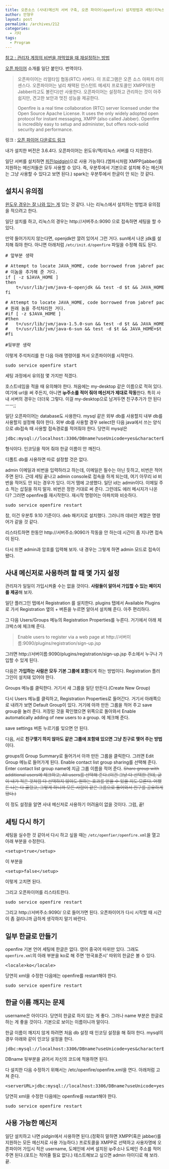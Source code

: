 ```yaml
---
title: 오픈소스 (사내)메신저 서버 구축, 오픈 파이어(openfire) 설치방법과 세팅(리눅스 기준)
author: 안형우
layout: post
permalink: /archives/212
categories:
  - 기타
tags:
  - Program
---
```

[참고 : 관리자 계정의 비번을 까먹었을 때 재설정하는 방법][1]

[오픈 파이어][2] 소개를 일단 붙인다. 번역이다.

> 오픈파이어는 리얼타임 협동(RTC) 서버다. 이 프로그램은 오픈 소스 아파치 라이센스다. 오픈파이어는 널리 채택된 인스턴트 메세지 프로토콜인 XMPP(또한 Jabber라고도 볼린다)만 사용한다. 오픈파이어는 설정하고 관리하는 것이 아주 쉽지만, 견고한 보안과 멋진 성능을 제공한다.
> 
> Openfire is a real time collaboration (RTC) server licensed under the Open Source Apache License. It uses the only widely adopted open protocol for instant messaging, XMPP (also called Jabber). Openfire is incredibly easy to setup and administer, but offers rock-solid security and performance.

링크 : <a href="http://www.igniterealtime.org/projects/openfire/index.jsp" target="_blank">오픈 파이어 다운로드 링크</a>

내가 설치한 버전은 3.6.4다. 오픈파이어는 윈도우/맥/리눅스 서버를 다 지원한다.

일단 서버를 설치하면 <a href="http://www.pidgin.im/download/" target="_blank">피진(pidgin)</a>으로 사용 가능하다.(엠파시처럼 XMPP(jabber)를 지원하는 메신저들은 모두 사용할 수 있다. 즉, 우분투에서 기본으로 설치해 주는 메신저는 그냥 사용할 수 있다고 보면 된다.) spark는 우분투에서 한글이 안 되는 것 같다.

## 설치시 유의점

<a href="http://ngweb.tistory.com/132" target="_blank">윈도우 경우는 잘 나와 있는 게</a> 있는 것 같다. 나는 리눅스에서 설치하는 방법과 유의점을 적으려고 한다.

일단 설치를 하고, 리눅스의 경우는 http://서버주소:9090 으로 접속하면 세팅을 할 수 있다.

만약 들어가지지 않는다면, openjdk만 깔려 있어서 그런 거다. sun에서 나온 jdk를 설치해 줘야 한다. 아니면 아래처럼 `/etc/init.d/openfire` 파일을 수정해 줘도 된다.

<pre># 앞부분 생략

# Attempt to locate JAVA_HOME, code borrowed from jabref package
# 이놈을 추가해 준 거다.
if [ -z $JAVA_HOME ]
then
    t=/usr/lib/jvm/java-6-openjdk && test -d $t && JAVA_HOME=$t
fi

# Attempt to locate JAVA_HOME, code borrowed from jabref package
# 원래 놈을 주석처리한 거다.
#if [ -z $JAVA_HOME ]
#then
#	t=/usr/lib/jvm/java-1.5.0-sun && test -d $t && JAVA_HOME=$t
#	t=/usr/lib/jvm/java-6-sun && test -d $t && JAVA_HOME=$t
#fi

#뒷부분 생략</pre>

이렇게 주석처리를 한 다음 아래 명령어를 쳐서 오픈파이어를 시작한다.

<pre>sudo service openfire start</pre>

세팅 과정에서 유의점 몇 가지만 적겠다.

호스트네임을 적을 때 유의해야 한다. 처음에는 my-desktop 같은 이름으로 적혀 있다. 여기에 url을 써 주든지, 아니면 **ip주소를 적어 줘야 메신저가 제대로 작동**한다. 특히 사내 서버의 경우는 더더욱 그렇다. 이걸 my-desktop으로 남겨두면 친구추가가 안 된다 ㅡㅡ;;

일단 오픈파이어는 database도 사용한다. mysql 같은 외부 db를 사용할지 내부 db를 사용할지 설정해 줘야 한다. 외부 db를 사용할 경우 select한 다음 java에서 쓰는 양식으로 db접속 때 사용할 접속경로를 적어줘야 한다. 당연히 mysql은

<pre>jdbc:mysql://localhost:3306/DBname?useUnicode=yes&amp;characterEncoding=UTF8</pre>

형식이다. 인코딩을 적어 줘야 한글 이름이 안 깨진다.

디폴트 db를 사용하면 따로 설정할 것은 없다.

admin 이메일과 비번을 입력하라고 하는데, 이메일은 필수는 아닌 듯하고, 비번은 적어 주면 된다. 근데 세팅 끝나고 admin console로 접속을 하게 되는데, 여기 아무리 id 비번을 적어도 안 되는 경우가 있다. 이거 땜에 고생했다. 일단 id는 admin이다. 이메일 주소 적는 삽질을 하지 말자. 비번은 정한 거대로 써 준다. 그런데도 에러 메시지가 나온다? 그러면 openfire를 재시작한다. 재시작 명령어는 아파치와 비슷하다.

<pre>sudo service openfire restart</pre>

참, 이건 우분투 9.10 기준이다. deb 패키지로 설치했다. 그러니까 데비안 계열은 명령어가 같을 것 같다.

리스타트하면 한동안 http://서버주소:9090가 작동을 안 하는데 시간이 좀 지나면 접속이 된다.

다시 뜨면 admin과 암호를 입력해 보자. 내 경우는 그렇게 하면 admin 모드로 접속이 됐다.

## 사내 메신저로 사용하려 할 때 몇 가지 설정

관리자가 일일이 가입시켜줄 수는 없을 것이다. **사람들이 알아서 가입할 수 있는 페이지를 제공**해 보자.

일단 플러그인 탭에서 Registration 를 설치한다. plugins 탭에서 Available Plugins로 가서 Registration 옆의 + 버튼을 누르면 알아서 설치해 준다. 아주 편리하다.

그 다음 Users/Groups 메뉴의 Registration Properties를 누른다. 거기에서 아래 체크박스에 체크해 준다.

> Enable users to register via a web page at http://서버이름:9090/plugins/registration/sign-up.jsp

그러면 http://서버이름:9090/plugins/registration/sign-up.jsp 주소에서 누구나 가입할 수 있게 된다.

다음은 **가입하는 사람은 모두 기본 그룹에 포함**되게 하는 방법이다. Registration 플러그인이 설치돼 있어야 한다.

Groups 메뉴를 클릭한다. 거기서 새 그룹을 일단 만든다.(Create New Group) 

다시 Users 메뉴를 클릭하고, Registration Properties로 들어간다. 거기서 아래쪽으로 내려가 보면 Default Group이 있다. 거기에 아까 만든 그룹을 적어 주고 save group을 눌러 준다. 저장된 것을 확인했으면 위쪽으로 돌아와서 Enable automatically adding of new users to a group. 에 체크해 준다.

save settings 버튼 누르기를 잊으면 안 된다.

다음, 서로 **친구맺기 하지 않아도 같은 그룹에 포함돼 있으면 그냥 친구로 맺어 주는 방법**이다.

groups의 Group Summary로 들어가서 아까 만든 그룹을 클릭한다. 그러면 Edit Group 메뉴로 들어가게 된다. Enable contact list group sharing를 선택해 준다. Enter contact list group name에 지금 그룹 이름을 적어 준다. <s><span style="color: #666666;">Share group with additional users에 체크하고, All users를 선택해 준다.(이건 그냥 다 선택한 건데, 굳이 내가 적은 것처럼 다 선택하지 않아도 원하는 효과를 얻을 수 있을 지도 모른다. 어쨌든 나는 다 골랐고, 그렇게 하니까 모든 사람이 같은 그룹으로 들어와서 친구를 공유하게 됐다.)</span></s>

이 정도 설정을 알면 사내 메신저로 사용하기 어려움이 없을 것이다. 그럼, 끝!

## 세팅 다시 하기

세팅을 실수한 것 같아서 다시 하고 싶을 때는 `/etc/openfier/openfire.xml`을 열고 아래 부분을 수정한다.

<pre>&lt;setup&gt;true&lt;/setup&gt;</pre>

이 부분을

<pre>&lt;setup&gt;false&lt;/setup&gt;</pre>

이렇게 고치면 된다.

그리고 오픈파이어를 리스타트한다.

<pre>sudo service openfire restart</pre>

그리고 http://서버주소:9090/ 으로 들어가면 된다. 오픈파이어가 다시 시작할 때 시간이 좀 걸리니까 급하게 생각하지 말기 바란다.

## 일부 한글로 만들기

openfire 기본 언어 세팅에 한글은 없다. 영어 중국어 따위만 있다. 그래도 `openfire.xml`의 아래 부분을 ko로 해 주면 &#8216;한국표준시&#8217; 따위의 한글은 볼 수 있다.

<pre>&lt;locale&gt;ko&lt;/locale&gt;</pre>

당연히 xml을 수정한 다음에는 openfire를 restart해야 한다.

<pre>sudo service openfire restart</pre>

## 한글 이름 깨지는 문제

username은 아이디다. 당연히 한글로 하지 않는 게 좋다. 그러나 name 부분은 한글로 하는 게 좋을 것이다. 기본으로 보이는 이름이니까 말이다.

한글 이름이 깨지지 않게 하려면 처음 db 설정 때 인코딩 설정을 해 줘야 한다. mysql의 경우 아래와 같이 인코딩 설정을 한다.

<pre>jdbc:mysql://localhost:3306/DBname?useUnicode=yes&amp;characterEncoding=UTF8</pre>

DBname 뒷부분을 긁어서 자신의 코드에 적용하면 된다.

다 설치한 다음 수정하기 위해서는 /etc/openfire/openfire.xml을 연다. 아래처럼 고쳐 준다.

<pre>&lt;serverURL&gt;jdbc:mysql://localhost:3306/DBname?useUnicode=yes&amp;characterEncoding=UTF8&lt;/serverURL&gt;</pre>

당연히 xml을 수정한 다음에는 openfire를 restart해야 한다.

<pre>sudo service openfire restart</pre>

## 사용 가능한 메신저

일단 설치하고 나면 pidgin에서 사용하면 된다.(정확히 말하면 XMPP(혹은 jabber)를 지원하는 모든 메신저로 사용 가능하다.) 프로토콜을 XMPP로 선택하고 사용자명에 오픈파이어 가입시 적은 username, 도메인에 서버 설치된 ip주소나 도메인 주소를 적어 주면 된다.(포트는 적어줄 필요 없다.) 테스트해보고 싶으면 admin 아이디로 해 보라. 끝.

 [1]: https://mytory.net/archives/2328 "사내 메신저 서버 오픈파이어의 관리자 비번을 까먹었을 때"
 [2]: http://www.igniterealtime.org/projects/openfire/index.jsp